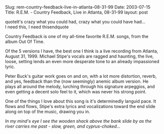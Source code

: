 Slug: rem-country-feedback-live-in-atlanta-08-31-99
Date: 2003-07-15
Title: R.E.M. - Country Feedback, Live in Atlanta, 08-31-99
layout: post

quoteIt&#39;s crazy what you could had, crazy what you could have had...<br />
I need this, I need thisendquote

Country Feedback is one of my all-time favorite R.E.M. songs, from the album Out Of Time.

Of the 5 versions I have, the best one I think is a live recording from Atlanta, August 31, 1999. Michael Stipe&#39;s vocals are ragged and haunting, the live, loose, setting lends an even more desperate tone to an already impassioned lyric.

Peter Buck&#39;s guitar work goes on and on, with a lot more distortion, reverb, and yes, feedback than the (now seemingly) anemic album version. He plays all around the melody, lurching through his signature arpeggios, and even getting a decent solo feel to it, which was never his strong point.

One of the things I love about this song is it&#39;s determinedly languid pace. It flows and flows, Stipe&#39;s extra lyrics and vocalizations toward the end slide along on top of the music, drawing you in.

<i>In my mind&#39;s eye I see the wooden shack above the bank slide by as the river carries me past - slow, green, and cyprus-choked...</i>
